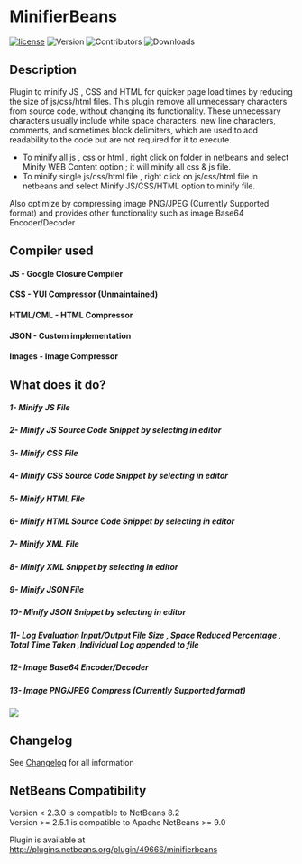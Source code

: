 # MinifierBeans 

[![license](https://img.shields.io/badge/License-Apache%202.0-blue.svg)](https://opensource.org/licenses/Apache-2.0) ![Version](https://img.shields.io/badge/version-2.6.0-green.svg) ![Contributors](https://img.shields.io/github/contributors/chris2011/readmeinprojectview.svg) ![Downloads](https://img.shields.io/github/downloads/chris2011/readmeinprojectview/total.svg)


## Description

Plugin to minify JS , CSS and HTML for quicker page load times by reducing the size of js/css/html files.
This plugin remove all unnecessary characters from source code, without changing its functionality. These unnecessary characters usually include white space characters, new line characters, comments, and sometimes block delimiters, which are used to add readability to the code but are not required for it to execute.

- To minify all js , css or html , right click on folder in netbeans and select Minify WEB Content option ; it will minify all css & js file.
- To minify single js/css/html file , right click on js/css/html file in netbeans and select Minify JS/CSS/HTML option to minify file.

Also optimize by compressing image PNG/JPEG (Currently Supported format) and provides other functionality such as image Base64 Encoder/Decoder .


## Compiler used

#### JS - Google Closure Compiler
#### CSS - YUI Compressor (Unmaintained)
#### HTML/CML - HTML Compressor
#### JSON - Custom implementation
#### Images - Image Compressor


## What does it do?

##### 1- Minify JS File
##### 2- Minify JS Source Code Snippet by selecting in editor
##### 3- Minify CSS File
##### 4- Minify CSS Source Code Snippet by selecting in editor
##### 5- Minify HTML File
##### 6- Minify HTML Source Code Snippet by selecting in editor
##### 7- Minify XML File
##### 8- Minify XML Snippet by selecting in editor
##### 9- Minify JSON File
##### 10- Minify JSON Snippet by selecting in editor
##### 11- Log Evaluation Input/Output File Size , Space Reduced Percentage , Total Time Taken ,Individual Log appended to file 
##### 12- Image Base64 Encoder/Decoder
##### 13- Image PNG/JPEG Compress (Currently Supported format)

<img src="http://plugins.netbeans.org/data/images/1385563254_Final.png">


## Changelog

See [Changelog](./Changelog.md) for all information  


## NetBeans Compatibility

Version < 2.3.0 is compatible to NetBeans 8.2  
Version >= 2.5.1 is compatible to Apache NetBeans >= 9.0  
  
Plugin is available at http://plugins.netbeans.org/plugin/49666/minifierbeans